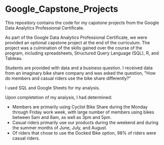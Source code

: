 # Google_Capstone_Projects
This repository contains the code for my capstone projects from the Google Data Analytics Professional Certificate.

As part of the Google Data Analytics Professional Certificate, we were provided an optional capstone project at the end of
the curriculum. The project was a culmination of the skills gained over the course of the program, including spreadsheets, 
Structured Query Language (SQL), R, and Tableau.

Students are provided with data and a business question. I received data from an imaginary bike share company and was asked
the question, "How do members and casual riders use the bike share differently?"

I used SQL and Google Sheets for my analysis.

Upon completetion of my analysis, I had determined:

- Members are primarily using Cyclist Bike Share during the Monday through Friday work week, with large number of members using
  bikes between 5am and 8am, as well as 3pm and 5pm.
- Casual riders primarily use our products during the weekend and during the summer months of June, July, and August.
- Of riders that chose to use the Docked Bike option, 98% of riders were casual riders.

